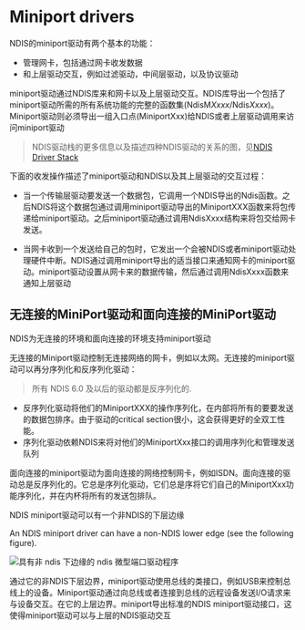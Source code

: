 # Miniport drivers
NDIS的miniport驱动有两个基本的功能：
+ 管理网卡，包括通过网卡收发数据
+ 和上层驱动交互，例如过滤驱动，中间层驱动，以及协议驱动

miniport驱动通过NDIS库来和网卡以及上层驱动交互。NDIS库导出一个包括了miniport驱动所需的所有系统功能的完整的函数集(NdisM*Xxxx*/Ndis*Xxxx*)。Miniport驱动则必须导出一组入口点(MiniportXxx)给NDIS或者上层驱动调用来访问miniport驱动



>NDIS驱动栈的更多信息以及描述四种NDIS驱动的关系的图，见[NDIS Driver Stack](https://docs.microsoft.com/zh-cn/windows-hardware/drivers/network/ndis-driver-stack)

下面的收发操作描述了miniport驱动和NDIS以及其上层驱动的交互过程：        
+   当一个传输层驱动要发送一个数据包，它调用一个NDIS导出的Ndis函数。之后NDIS将这个数据包通过调用miniport驱动导出的MiniportXXX函数来将包传递给miniport驱动。之后miniport驱动通过调用NdisXxxx结构来将包交给网卡发送。

+   当网卡收到一个发送给自己的包时，它发出一个会被NDIS或者miniport驱动处理硬件中断。NDIS通过调用miniport导出的适当接口来通知网卡的miniport驱动。miniport驱动设置从网卡来的数据传输，然后通过调用NdisXxxx函数来通知上层驱动

   

## 无连接的MiniPort驱动和面向连接的MiniPort驱动
NDIS为无连接的环境和面向连接的环境支持miniport驱动

无连接的Miniport驱动控制无连接网络的网卡，例如以太网。无连接的miniport驱动可以再分序列化和反序列化驱动：



> 所有 NDIS 6.0 及以后的驱动都是反序列化的.
+ 反序列化驱动将他们的MiniportXXX的操作序列化，在内部将所有的要要发送的数据包排序。由于驱动的critical section很小，这会获得更好的全双工性能。
+ 序列化驱动依赖NDIS来将对他们的MiniportXxx接口的调用序列化和管理发送队列

面向连接的miniport驱动为面向连接的网络控制网卡，例如ISDN。面向连接的驱动总是反序列化的。它总是序列化驱动，它们总是序将它们自己的MiniportXxx功能序列化，并在内杯将所有的发送包排队。

NDIS miniport驱动可以有一个非NDIS的下层边缘

An NDIS miniport driver can have a non-NDIS lower edge (see the following figure).

![具有非 ndis 下边缘的 ndis 微型端口驱动程序](https://docs.microsoft.com/zh-cn/windows-hardware/drivers/network/images/nonndslo.png)

通过它的非NDIS下层边界，miniport驱动使用总线的类接口，例如USB来控制总线上的设备。Miniport驱动通过向总线或者连接到总线的远程设备发送I/O请求来与设备交互。在它的上层边界。miniport导出标准的NDIS miniport驱动接口，这使得miniport驱动可以与上层的NDIS驱动交互
